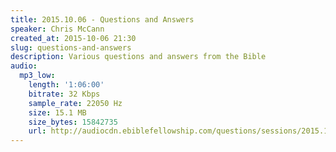 ```yaml
---
title: 2015.10.06 - Questions and Answers
speaker: Chris McCann
created_at: 2015-10-06 21:30
slug: questions-and-answers
description: Various questions and answers from the Bible
audio:
  mp3_low:
    length: '1:06:00'
    bitrate: 32 Kbps
    sample_rate: 22050 Hz
    size: 15.1 MB
    size_bytes: 15842735
    url: http://audiocdn.ebiblefellowship.com/questions/sessions/2015.10.06_McCann_-_Questions_and_Answers.mp3
---
```

